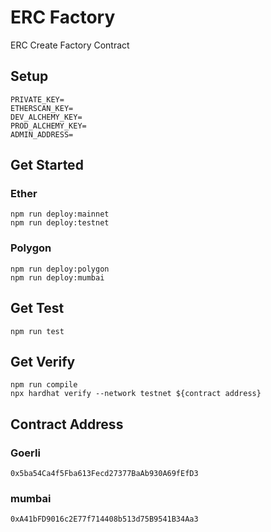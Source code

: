 # ERC Factory

ERC Create Factory Contract

## Setup

```
PRIVATE_KEY=
ETHERSCAN_KEY=
DEV_ALCHEMY_KEY=
PROD_ALCHEMY_KEY=
ADMIN_ADDRESS=
```

## Get Started

### Ether

```
npm run deploy:mainnet
npm run deploy:testnet
```

### Polygon

```
npm run deploy:polygon
npm run deploy:mumbai
```

## Get Test

```
npm run test
```

## Get Verify

```
npm run compile
npx hardhat verify --network testnet ${contract address}
```

## Contract Address

### Goerli

```
0x5ba54Ca4f5Fba613Fecd27377BaAb930A69fEfD3
```

### mumbai

```
0xA41bFD9016c2E77f714408b513d75B9541B34Aa3
```
